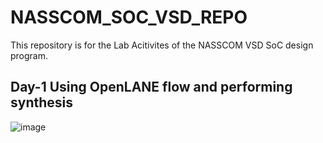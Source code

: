 # NASSCOM_SOC_VSD_REPO
This repository is for the Lab Acitivites of the NASSCOM VSD SoC design program.

## Day-1 Using OpenLANE flow and performing synthesis

![image](https://github.com/user-attachments/assets/6bff3448-8d3b-42e2-bceb-7e839352b2e8)

